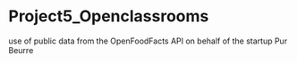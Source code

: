 # Project5_Openclassrooms
use of public data from the OpenFoodFacts API on behalf of the startup Pur Beurre
